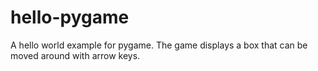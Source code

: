 # hello-pygame
A hello world example for pygame. The game displays a box that can be moved around with arrow keys.
